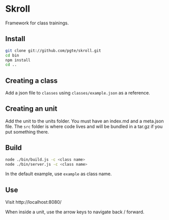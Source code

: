 # Skroll

Framework for class trainings.

## Install

``` sh
git clone git://github.com/pgte/skroll.git
cd bin
npm install
cd ..
```

## Creating a class

Add a json file to `classes` using `classes/example.json` as a reference.

## Creating an unit

Add the unit to the units folder. You must have an index.md and a meta.json file. The `src` folder is where code lives and will be bundled in a tar.gz if you put something there.

## Build

```sh
node ./bin/build.js -c <class name>
node ./bin/server.js -c <class name>
```

In the default example, use `example` as class name.

## Use

Visit http://localhost:8080/

When inside a unit, use the arrow keys to navigate back / forward.